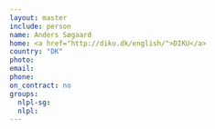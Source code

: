 ```yaml
---
layout: master
include: person
name: Anders Søgaard
home: <a href="http://diku.dk/english/">DIKU</a>
country: "DK"
photo:
email:
phone:
on_contract: no
groups:
  nlpl-sg:
  nlpl:
---
```


